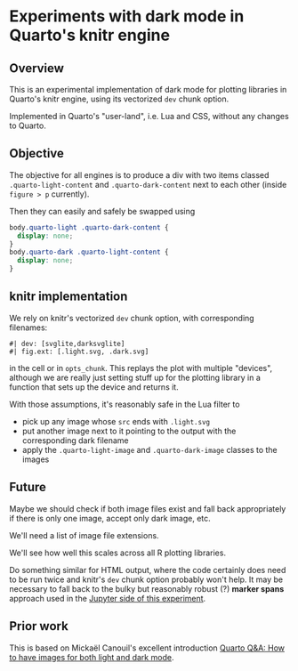 # Experiments with dark mode in Quarto's knitr engine

## Overview

This is an experimental implementation of dark mode for plotting libraries in Quarto's knitr engine, using its vectorized `dev` chunk option.

Implemented in Quarto's "user-land", i.e. Lua and CSS, without any changes to Quarto.

## Objective

The objective for all engines is to produce a div with two items classed `.quarto-light-content` and `.quarto-dark-content` next to each other (inside `figure > p` currently).

Then they can easily and safely be swapped using

```css
body.quarto-light .quarto-dark-content {
  display: none;
}
body.quarto-dark .quarto-light-content {
  display: none;
}
```

## knitr implementation

We rely on knitr's vectorized `dev` chunk option, with corresponding filenames:

```
#| dev: [svglite,darksvglite]
#| fig.ext: [.light.svg, .dark.svg]
```

in the cell or in `opts_chunk`. This replays the plot with multiple "devices", although we are really just setting stuff up for the plotting library in a function that sets up the device and returns it.

With those assumptions, it's reasonably safe in the Lua filter to

- pick up any image whose `src` ends with `.light.svg`
- put another image next to it pointing to the output with the corresponding dark filename
- apply the `.quarto-light-image` and `.quarto-dark-image` classes to the images

## Future

Maybe we should check if both image files exist and fall back appropriately if there is only one image, accept only dark image, etc.

We'll need a list of image file extensions.

We'll see how well this scales across all R plotting libraries.

Do something similar for HTML output, where the code certainly does need to be run twice and knitr's `dev` chunk option probably won't help. It may be necessary to fall back to the bulky but reasonably robust (?) **marker spans** approach used in the [Jupyter side of this experiment](https://github.com/gordonwoodhull/dark-mode-experiments-jupyter).

## Prior work

This is based on Mickaël Canouil's excellent introduction [Quarto Q&A: How to have images for both light and dark mode](https://mickael.canouil.fr/posts/2023-05-30-quarto-light-dark/).
